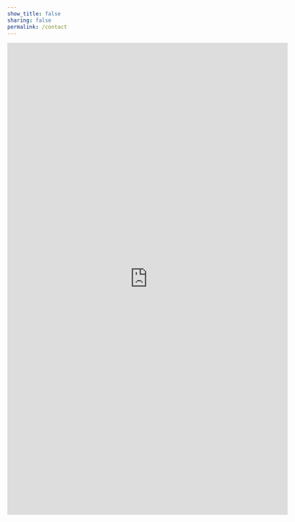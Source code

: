 ```yaml
---
show_title: false
sharing: false
permalink: /contact
---
```

<div class="responsive">
<iframe src="https://docs.google.com/forms/d/e/1FAIpQLSfcEOTytk3jJEMXVAPoppDnmYKdtokqouEVNpraVODMuLr6mw/viewform?embedded=true" width="640" height="1078" frameborder="0" marginheight="0" marginwidth="0">Loading…</iframe>
</div>